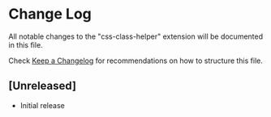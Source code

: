 # Change Log

All notable changes to the "css-class-helper" extension will be documented in this file.

Check [Keep a Changelog](http://keepachangelog.com/) for recommendations on how to structure this file.

## [Unreleased]

- Initial release